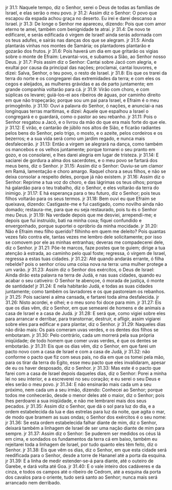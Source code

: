 jr 31.1: Naquele tempo, diz o Senhor, serei o Deus de todas as famílias de Israel, e elas serão o meu povo.
jr 31.2: Assim diz o Senhor: O povo que escapou da espada achou graça no deserto. Eu irei e darei descanso a Israel.
jr 31.3: De longe o Senhor me apareceu, dizendo: Pois que com amor eterno te amei, também com benignidade te atraí.
jr 31.4: De novo te edificarei, e serás edificada ó virgem de Israel! ainda serás adornada com os teus adufes, e sairás nas danças dos que se alegram.
jr 31.5: Ainda plantarás vinhas nos montes de Samária; os plantadores plantarão e gozarão dos frutos.
jr 31.6: Pois haverá um dia em que gritarão os vigias sobre o monte de Efraim: Levantai-vos, e subamos a Sião, ao Senhor nosso Deus.
jr 31.7: Pois assim diz o Senhor: Cantai sobre Jacó com alegria, e exultai por causa da principal das nações; proclamai, cantai louvores, e dizei: Salva, Senhor, o teu povo, o resto de Israel.
jr 31.8: Eis que os trarei da terra do norte e os congregarei das extremidades da terra; e com eles os cegos e aleijados, as mulheres grávidas e as de parto juntamente; em grande companhia voltarão para cá.
jr 31.9: Virão com choro, e com súplicas os levarei; guiá-los-ei aos ribeiros de águas, por caminho direito em que não tropeçarão; porque sou um pai para Israel, e Efraim é o meu primogênito.
jr 31.10: Ouvi a palavra do Senhor, ó nações, e anunciai-a nas longínquas terras marítimas, e dizei: Aquele que espalhou a Israel o congregará e o guardará, como o pastor ao seu rebanho.
jr 31.11: Pois o Senhor resgatou a Jacó, e o livrou da mão do que era mais forte do que ele.
jr 31.12: E virão, e cantarão de júbilo nos altos de Sião, e ficarão radiantes pelos bens do Senhor, pelo trigo, o mosto, e o azeite, pelos cordeiros e os bezerros; e a sua vida será como um jardim regado, e nunca mais desfalecerão.
jr 31.13: Então a virgem se alegrará na dança, como também os mancebos e os velhos juntamente; porque tornarei o seu pranto em gozo, e os consolarei, e lhes darei alegria em lugar de tristeza.
jr 31.14: E saciarei de gordura a alma dos sacerdotes, e o meu povo se fartará dos meus bens, diz o Senhor.
jr 31.15: Assim diz o Senhor: Ouviu-se um clamor em Ramá, lamentação e choro amargo. Raquel chora a seus filhos, e não se deixa consolar a respeito deles, porque já não existem.
jr 31.16: Assim diz o Senhor: Reprime a tua voz do choro, e das lágrimas os teus olhos; porque há galardão para o teu trabalho, diz o Senhor, e eles voltarão da terra do inimigo.
jr 31.17: E há esperança para o teu futuro, diz o Senhor; pois teus filhos voltarão para os seus termos.
jr 31.18: Bem ouvi eu que Efraim se queixava, dizendo: Castigaste-me e fui castigado, como novilho ainda não domado; restaura-me, para que eu seja restaurado, pois tu és o Senhor meu Deus.
jr 31.19: Na verdade depois que me desviei, arrependi-me; e depois que fui instruído, bati na minha coxa; fiquei confundido e envergonhado, porque suportei o opróbrio da minha mocidade.
jr 31.20: Não é Efraim meu filho querido? filhinho em quem me deleito? Pois quantas vezes falo contra ele, tantas vezes me lembro dele solicitamente; por isso se comovem por ele as minhas entranhas; deveras me compadecerei dele, diz o Senhor.
jr 31.21: Põe-te marcos, faze postes que te guiem; dirige a tua atenção à estrada, ao caminho pelo qual foste; regressa, ó virgem de Israel, regressa a estas tuas cidades.
jr 31.22: Até quando andarás errante, ó filha rebelde? pois o senhor criou uma coisa nova na terra: uma mulher protege a um varão.
jr 31.23: Assim diz o Senhor dos exércitos, o Deus de Israel: Ainda dirão esta palavra na terra de Judá, e nas suas cidades, quando eu acabar o seu cativeiro: O Senhor te abençoe, ó morada de justiça, ó monte de santidade!
jr 31.24: E nela habitarão Judá, e todas as suas cidades juntamente; como também os lavradores e os que pastoreiam os rebanhos.
jr 31.25: Pois saciarei a alma cansada, e fartarei toda alma desfalecida.
jr 31.26: Nisto acordei, e olhei; e o meu sono foi doce para mim.
jr 31.27: Eis que os dias vêm, diz o Senhor, em que semearei de homens e de animais a casa de Israel e a casa de Judá.
jr 31.28: E será que, como vigiei sobre eles para arrancar e derribar, para transtornar, destruir, e afligir, assim vigiarei sobre eles para edificar e para plantar, diz o Senhor.
jr 31.29: Naqueles dias não dirão mais: Os pais comeram uvas verdes, e os dentes dos filhos se embotaram.
jr 31.30: Pelo contrário, cada um morrerá pela sua própria iniqüidade; de todo homem que comer uvas verdes, é que os dentes se embotarão.
jr 31.31: Eis que os dias vêm, diz o Senhor, em que farei um pacto novo com a casa de Israel e com a casa de Judá,
jr 31.32: não conforme o pacto que fiz com seus pais, no dia em que os tomei pela mão, para os tirar da terra do Egito, esse meu pacto que eles invalidaram, apesar de eu os haver desposado, diz o Senhor.
jr 31.33: Mas este é o pacto que farei com a casa de Israel depois daqueles dias, diz o Senhor: Porei a minha lei no seu interior, e a escreverei no seu coração; e eu serei o seu Deus e eles serão o meu povo.
jr 31.34: E não ensinarão mais cada um a seu próximo, nem cada um a seu irmão, dizendo: Conhecei ao Senhor; porque todos me conhecerão, desde o menor deles até o maior, diz o Senhor; pois lhes perdoarei a sua iniqüidade, e não me lembrarei mais dos seus pecados.
jr 31.35: Assim diz o Senhor, que dá o sol para luz do dia, e a ordem estabelecida da lua e das estrelas para luz da noite, que agita o mar, de modo que bramem as suas ondas; o Senhor dos exércitos é o seu nome:
jr 31.36: Se esta ordem estabelecida falhar diante de mim, diz o Senhor, deixará também a linhagem de Israel de ser uma nação diante de mim para sempre.
jr 31.37: Assim diz o Senhor: Se puderem ser medidos os céus lá em cima, e sondados os fundamentos da terra cá em baixo, também eu rejeitarei toda a linhagem de Israel, por tudo quanto eles têm feito, diz o Senhor.
jr 31.38: Eis que vêm os dias, diz o Senhor, em que esta cidade será reedificada para o Senhor, desde a torre de Hananel até a porta da esquina.
jr 31.39: E a linha de medir estender-se-á para diante, até o outeiro de Garebe, e dará volta até Goa.
jr 31.40: E o vale inteiro dos cadáveres e da cinza, e todos os campos até o ribeiro de Cedrom, até a esquina da porta dos cavalos para o oriente, tudo será santo ao Senhor; nunca mais será arrancado nem derribado.
